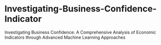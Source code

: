 # Investigating-Business-Confidence-Indicator
Investigating Business Confidence: A Comprehensive Analysis of Economic Indicators through Advanced Machine Learning Approaches
